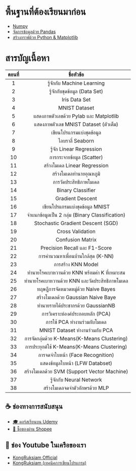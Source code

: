 # พื้นฐานที่ต้องเรียนมาก่อน
- [Numpy](https://www.youtube.com/watch?v=MDA8SbfdLKA&list=PLltVQYLz1BMDuwbIF2Js9qu2sZmz7C4kF)
- [จัดการข้อมูลด้วย Pandas](https://www.youtube.com/watch?v=SSWTX4f22R0&list=PLltVQYLz1BMBioQ9M3V48POuUglPZu8hT)
- [สร้างกราฟด้วย Python & Matplotlib](https://www.youtube.com/watch?v=ZEcS0S2Cr68&list=PLltVQYLz1BMBMMar23TR708kD25PCZyam)

# สารบัญเนื้อหา
| ตอนที่ |                   ชื่อหัวข้อ                   |
|:----:|:------------------------------------------:|
|   1  | รู้จักกับ Machine Learning                     |
|   2  | รู้จักกับชุดข้อมูล (Data Set)                     |
|   3  | Iris Data Set                              |
|   4  | MNIST Dataset                              |
|   5  | แสดงภาพตัวเลขด้วย Pylab และ Matplotlib       |
|   6  | แสดงภาพตัวเลข MNIST Dataset (ตัวเต็ม)         |
|   7  | เขียนโปรแกรมแบ่งชุดข้อมูล                       |
|   8  | ไลบราลี่ Seaborn                             |
|   9  | รู้จัก Linear Regression                      |
|  10  | การกระจายข้อมูล (Scatter)                    |
|  11  | สร้างโมเดล Linear Regression                |
|  12  | สร้างโมเดลทำนายอุณหภูมิ                        |
|  13  | การวัดประสิทธิภาพโมเดล                        |
|  14  | Binary Classifier                          |
|  15  | Gradient Descent                           |
|  16  | เขียนโปรแกรมแบ่งชุดข้อมูล MNIST                 |
|  17  | จำแนกข้อมูลเป็น 2 กลุ่ม (Binary Classification) |
|  18  | Stochastic Gradient Descent (SGD)          |
|  19  | Cross Validation                           |
|  20  | Confusion Matrix                           |
|  21  | Precision Recall และ F1-Score              |
|  22  | การคำนวณหาเพื่อนบ้านใกล้สุด (K-NN)              |
|  23  | การสร้าง KNN Model                          |
|  24  | ทำนายโรคเบาหวานด้วย KNN พร้อมค่า K ที่เหมาะสม   |
|  25  | ทำนายโรคเบาหวานด้วย KNN และวัดประสิทธิภาพโมเดล |
|  26  | ทฤษฎีการจัดหมวดหมู่ด้วย Naive Bayes             |
|  27  | สร้างโมเดลด้วย Gaussian Naive Baye           |
|  28  | ทำนายรายได้ประชากรด้วย GaussianNB            |
|  29  | การวิเคราะห์องค์ประกอบหลัก (PCA)               |
|  30  | การใช้ PCA ทำงานร่วมกับโมเดล                  |
|  31  | MNIST Dataset ทำงานร่วมกับ  PCA              |
|  32  | การจัดกลุ่มด้วย K-Means(K-Means Clustering)    |
|  33  | การประยุกต์ใช้ K-Means(K-Means Clustering)    |
|  34  | การจดจำใบหน้า (Face Recognition)            |
|  35  | แสดงข้อมูลใบหน้า (LFW Databset)               |
|  36  | สร้างโมเดลด้วย SVM (Support Vector Machine)  |
|  37  | รู้จักกับ Neural Network                       |
|  38  | สร้างโมเดลจดจำตัวอักษรด้วย MLP                 |

## ☕ ช่องทางการสนับสนุน
- [🎓 คอร์สเรียนบน Udemy](https://github.com/kongruksiamza/udemy-course)
- [🛒 ซื้อของผ่าน Shopee](https://shope.ee/3plB9kVnPd)

## 💓 ช่อง Youtube ในเครือของเรา
- [KongRuksiam Official](https://www.youtube.com/@KongRuksiamOfficial)
- [KongRuksiam (เทคนิคการเขียนโปรแกรม)](https://www.youtube.com/@KongRuksiamTutorial)
